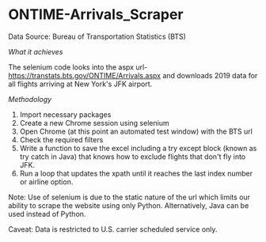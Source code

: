 # ONTIME-Arrivals_Scraper
Data Source: Bureau of Transportation Statistics (BTS)

*What it achieves*

The selenium code looks into the aspx url- https://transtats.bts.gov/ONTIME/Arrivals.aspx and downloads 2019 data for all flights arriving at New York's JFK airport. 

*Methodology*

1) Import necessary packages 
2) Create a new Chrome session using selenium
3) Open Chrome (at this point an automated test window) with the BTS url
4) Check the required filters
5) Write a function to save the excel including a try except block (known as try catch in Java) that knows how to exclude flights that don't fly into JFK.
6) Run a loop that updates the xpath until it reaches the last index number or airline option.

Note: Use of selenium is due to the static nature of the url which limits our ability to scrape the website using only Python. Alternatively, Java can be used instead of Python.

Caveat: Data is restricted to U.S. carrier scheduled service only. 
